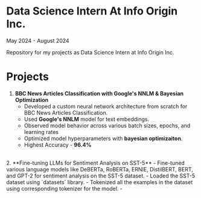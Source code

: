 # Data Science Intern At Info Origin Inc.
May 2024 - August 2024

Repository for my projects as Data Science Intern at Info Origin Inc.

# Projects

1. **BBC News Articles Classification with Google's NNLM & Bayesian Optimization**
   - Developed a custom neural network architecture from scratch for BBC News Articles Classification.
   - Used **Google's NNLM** model for text embeddings.
   - Observed model behavior across various batch sizes, epochs, and learning rates
   - Optimized model hyperparameters with **bayesian optimizaiton**.
   - Highest Accuracy - **96.4%**
<br>
2. **Fine-tuning LLMs for Sentiment Analysis on SST-5**
   - Fine-tuned various language models like DeBERTa, RoBERTa, ERNIE, DistilBERT, BERT, and GPT-2 for sentiment analysis on the SST-5 dataset.
   - Loaded the SST-5 dataset using `datasets` library.
   - Tokenized all the examples in the dataset using corresponding tokenizer for the model.
   - 
